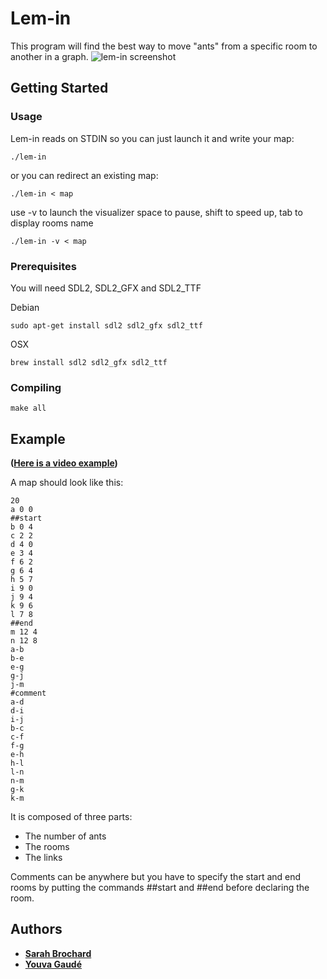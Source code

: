 # Lem-in

This program will find the best way to move "ants" from a specific room to another in a graph.
![lem-in screenshot](https://i.imgur.com/iCaUZCS.png "lem-in screenshot")

## Getting Started

### Usage

Lem-in reads on STDIN so you can just launch it and write your map:
```
./lem-in
```
or you can redirect an existing map:
```
./lem-in < map
```
use -v to launch the visualizer
space to pause, shift to speed up, tab to display rooms name
```
./lem-in -v < map
```
### Prerequisites

You will need SDL2, SDL2\_GFX and SDL2\_TTF

Debian
```
sudo apt-get install sdl2 sdl2_gfx sdl2_ttf
```
OSX
```
brew install sdl2 sdl2_gfx sdl2_ttf
```

### Compiling

```
make all
```

## Example

**([Here is a video example](https://youtu.be/aD20O2oQ1DQ))**

A map should look like this:
```
20
a 0 0
##start
b 0 4
c 2 2
d 4 0
e 3 4
f 6 2
g 6 4
h 5 7
i 9 0
j 9 4
k 9 6
l 7 8
##end
m 12 4
n 12 8
a-b
b-e
e-g
g-j
j-m
#comment
a-d
d-i
i-j
b-c
c-f
f-g
e-h
h-l
l-n
n-m
g-k
k-m

```

It is composed of three parts:
* The number of ants
* The rooms
* The links

Comments can be anywhere but you have to specify the start and end rooms by putting the commands ##start and ##end before declaring the room.

## Authors

* **[Sarah Brochard](https://github.com/everchild)**
* **[Youva Gaudé](https://github.com/Eviber)**
